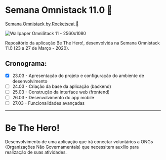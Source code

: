 # Semana Omnistack 11.0 :rocket:

[Semana Omnistack by Rocketseat :rocket:](https://rocketseat.com.br/week/aulas/11.0)

![Wallpaper OmniStack 11 - 2560x1080](https://user-images.githubusercontent.com/42447794/77343867-23294400-6d11-11ea-862e-1f21b7a307db.jpg)

Repositório da aplicação Be The Hero!, desenvolvida na Semana Omnistack 11.0 (23 a 27 de Março - 2020).

## Cronograma:
- [x] 23.03 - Apresentação do projeto e configuração do ambiente de desenvolvimento
- [ ] 24.03 - Criação da base da aplicação (backend)
- [ ] 25.03 - Construção da interface web (frontend)
- [ ] 26.03 - Desenvolvimento do app mobile
- [ ] 27.03 - Funcionalidades avançadas

---
# Be The Hero!

Desenvolvimento de uma aplicação que irá conectar voluntários a ONGs (Organizações Não Governamentais) que necessitem auxílio para realização de suas atividades.
